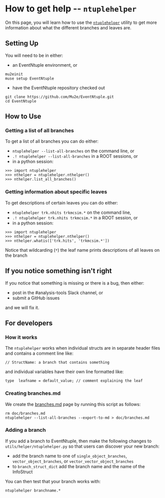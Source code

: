 # How to get help -- ```ntuplehelper```

On this page, you will learn how to use the [```ntuplehelper```](../../utils/helper/ntuplehelper.py) utility to get more information about what the different branches and leaves are.

## Setting Up

You will need to be in either:

* an EventNtuple environment, or

```
mu2einit
muse setup EventNtuple
```

* have the EventNtuple repository checked out

```
git clone https://github.com/Mu2e/EventNtuple.git
cd EventNtuple
```

## How to Use

### Getting a list of all branches

To get a list of all branches you can do either:

* ```ntuplehelper --list-all-branches``` on the command line, or
* ```.! ntuplehelper --list-all-branches``` in a ROOT sessions, or
* in a python session:

```
>>> import ntuplehelper
>>> nthelper = ntuplehelper.nthelper()
>>> nthelper.list_all_branches()
```

### Getting information about specific leaves

To get descriptions of certain leaves you can do either:

* ```ntuplehelper trk.nhits trkmcsim.*``` on the command line,
* ```.! ntuplehelper trk.nhits trkmcsim.*``` in a ROOT session, or
* in a  python session:
```
>>> import ntuplehelper
>>> nthelper = ntuplehelper.nthelper()
>>> nthelper.whatis(['trk.hits', 'trkmcsim.*'])
```

Notice that wildcarding (```*```) the leaf name prints descriptions of all leaves on the branch

## If you notice something isn't right

If you notice that something is missing or there is a bug, then either:

* post in the #analysis-tools Slack channel, or
* submit a GitHub issues

and we will fix it.

## For developers

### How it works

The ```ntuplehelper``` works when individual structs are in separate header files and contains a comment line like:

```
// StructName: a branch that contains something
```

and individual variables have their own line formatted like:

```
type  leafname = default_value; // comment explaining the leaf
```

### Creating branches.md
We create the [branches.md](./branches.md) page by running this script as follows:

```
rm doc/branches.md
ntuplehelper --list-all-branches --export-to-md > doc/branches.md
```

### Adding a branch
If you add a branch to EventNtuple, then make the following changes to ```utils/helper/ntuplehelper.py``` so that users can discover your new branch:
* add the branch name to one of ```single_object_branches```, ```vector_object_branches```, or ```vector_vector_object_branches```
* to ```branch_struct_dict``` add the branch name and the name of the InfoStruct

You can then test that your branch works with:

```
ntuplehelper branchname.*
```
